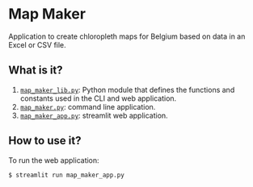 # Map Maker

Application to create chloropleth maps for Belgium based on data in an Excel
or CSV file.


## What is it?

1. [`map_maker_lib.py`](map_maker_lib.py): Python module that defines the
   functions and constants used in the CLI and web application.
1. [`map_maker.py`](map_maker.py): command line application.
1. [`map_maker_app.py`](map_maker_app.py): streamlit web application.


## How to use it?

To run the web application:
```bash
$ streamlit run map_maker_app.py
```

